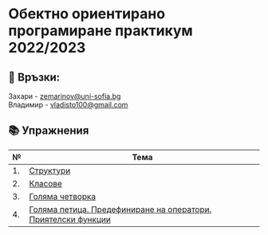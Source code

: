 # Обектно ориентирано програмиране практикум 2022/2023

## :love_letter: Връзки: <br>

Захари - zemarinov@uni-sofia.bg \
Владимир - vladisto100@gmail.com

## :books: Упражнения

| №   | Тема                              |
| --- | --------------------------------- |
| 1.  | [Структури](./01-structs)         |
| 2.  | [Класове](./02-classes)           |
| 3.  | [Голяма четворка](./03-rule-of-four)  |
| 4.  | [Голяма петица. Предефиниране на оператори. Приятелски функции](./04-rule-of-five)                   |
